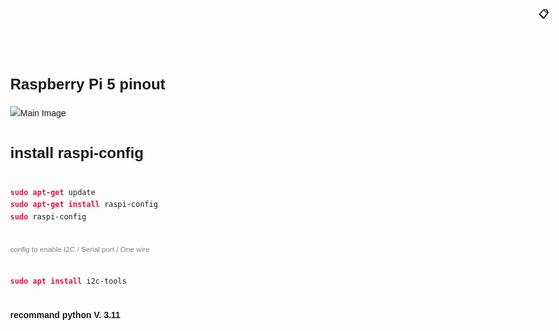 # Raspberry Pi 5 pinout

![Main Image](https://cdn.shopify.com/s/files/1/0195/1344/2404/files/7_5_5c4a976d-c917-4049-ba8f-85bb33d52568_1024x1024.png?v=1721153056)


<!DOCTYPE html>
<html lang="en">
<head>
  <meta charset="UTF-8">
  <title>Install raspi-config</title>
  <style>
    body {
      font-family: sans-serif;
      line-height: 1.6;
      margin: 2rem;
    }

    .code-block {
      position: relative;
      background-color: #f9f7f4;
      border-radius: 8px;
      padding: 1rem;
      margin-bottom: 1rem;
      font-family: monospace;
      white-space: pre;
      overflow-x: auto;
    }

    .copy-btn {
      position: absolute;
      top: 10px;
      right: 10px;
      border: none;
      background: transparent;
      cursor: pointer;
      font-size: 16px;
    }

    .code-block code .red {
      color: #d14;
      font-weight: bold;
    }

    h1 {
      font-size: 1.5rem;
      margin-bottom: 1rem;
    }

    small {
      color: gray;
    }
  </style>
</head>
<body>

<h1>install raspi-config</h1>

<div class="code-block">
  <button class="copy-btn" onclick="copyCode('code1')">📋</button>
  <code id="code1">
<span class="red">sudo</span> <span class="red">apt-get</span> update
<span class="red">sudo</span> <span class="red">apt-get</span> <span class="red">install</span> raspi-config
<span class="red">sudo</span> raspi-config
  </code>
</div>

<small>config to enable I2C / Serial port / One wire</small>

<div class="code-block">
  <button class="copy-btn" onclick="copyCode('code2')">📋</button>
  <code id="code2">
<span class="red">sudo</span> <span class="red">apt</span> <span class="red">install</span> i2c-tools
  </code>
</div>

<p><strong>recommand python V. 3.11</strong></p>

<script>
function copyCode(id) {
  const text = document.getElementById(id).innerText;
  navigator.clipboard.writeText(text).then(() => {
    alert("Copied to clipboard!");
  });
}
</script>

</body>
</html>
